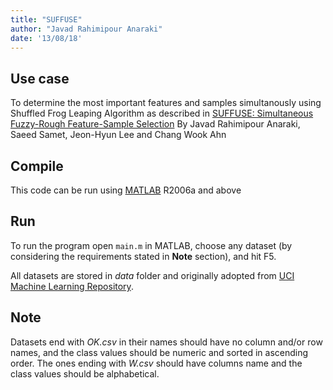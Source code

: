 ```yaml
---
title: "SUFFUSE"
author: "Javad Rahimipour Anaraki"
date: '13/08/18'
---
```


## Use case
To determine the most important features and samples simultanously using Shuffled Frog Leaping Algorithm as described in [SUFFUSE: Simultaneous Fuzzy-Rough Feature-Sample Selection](http://www.jait.us/index.php?m=content&c=index&a=show&catid=168&id=889) By Javad Rahimipour Anaraki, Saeed Samet, Jeon-Hyun Lee and Chang Wook Ahn

## Compile
This code can be run using [MATLAB](https://www.mathworks.com/products/matlab.html) R2006a and above

## Run
To run the program open `main.m` in MATLAB, choose any dataset (by considering the requirements stated in **Note** section), and hit F5. 

All datasets are stored in *data* folder and originally adopted from [UCI Machine Learning Repository](https://archive.ics.uci.edu/ml/index.php).

## Note
Datasets end with *OK.csv* in their names should have no column and/or row names, and the class values should be numeric and sorted in ascending order. The ones ending with *W.csv* should have columns name and the class values should be alphabetical.
